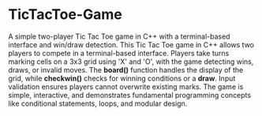 # TicTacToe-Game
A simple two-player Tic Tac Toe game in C++ with a terminal-based interface and win/draw detection.
This Tic Tac Toe game in C++ allows two players to compete in a terminal-based interface. Players take turns marking cells on a 3x3 grid using 'X' and 'O', with the game detecting wins, draws, or invalid moves. The **board()** function handles the display of the grid, while **checkwin()** checks for winning conditions or a **draw**. Input validation ensures players cannot overwrite existing marks. The game is simple, interactive, and demonstrates fundamental programming concepts like conditional statements, loops, and modular design.
